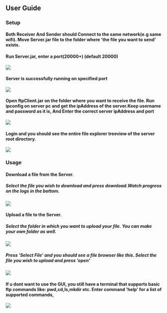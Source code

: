 ## User Guide
#####
### Setup
#### Both Receiver And Sender should Connect to the same network(e.g same wifi). Move Server.jar file to the folder where 'the file you want to send' exists.
#### Run Server.jar, enter a port(20000+) (default 20000)
<img src="ss/1.PNG"/>

#### Server is successfully running on specified port
<img src="ss/2.PNG"/>

#### Open ftpClient.jar on the folder where you want to receive the file. Run ipconfig on server pc and get the ipAddress of the server.Keep username and password as it is, And Enter the correct server ipAddress and port
<img src="ss/3.PNG"/>

#### Login and you should see the entire file explorer treeview of the server root directory.
<img src="ss/4.PNG"/>

### Usage
#### Download a file from the Server.
##### Select the file you wish to download and press download.Watch progress on the logs in the bottom.
<img src="ss/5.PNG"/>

#### Upload a file to the Server.
##### Select the folder in which you want to upload your file. You can make your own folder as well.
<img src="ss/6.PNG"/>

##### Press 'Select File' and you should see a file browser like this. Select the file you wish to upload and press 'open'
<img src="ss/7.PNG"/>

#### If u dont want to use the GUI, you still have a terminal that supports basic ftp commands like: pwd,cd,ls,mkdir etc. Enter command 'help' for a list of supported commands,
<img src="ss/8.PNG"/>
